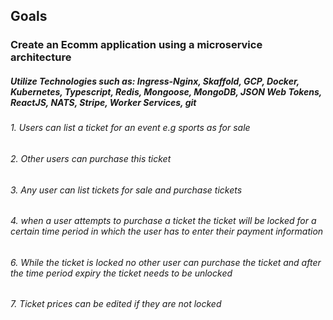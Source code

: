 ## Goals

### Create an Ecomm application using a microservice architecture

##### Utilize Technologies such as: Ingress-Nginx, Skaffold, GCP, Docker, Kubernetes, Typescript, Redis, Mongoose, MongoDB, JSON Web Tokens, ReactJS, NATS, Stripe, Worker Services, git

###### 1. Users can list a ticket for an event e.g sports as for sale

###### 2. Other users can purchase this ticket

###### 3. Any user can list tickets for sale and purchase tickets

###### 4. when a user attempts to purchase a ticket the ticket will be locked for a certain time period in which the user has to enter their payment information

###### 6. While the ticket is locked no other user can purchase the ticket and after the time period expiry the ticket needs to be unlocked

###### 7. Ticket prices can be edited if they are not locked
